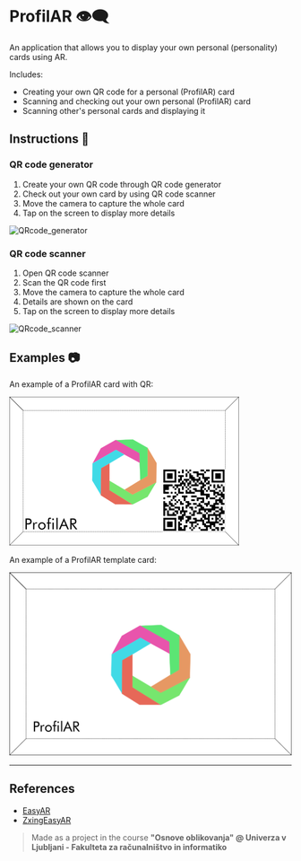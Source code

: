 # ProfilAR 👁‍🗨

An application that allows you to display your own personal (personality) cards using AR.

Includes:
- Creating your own QR code for a personal (ProfilAR) card
- Scanning and checking out your own personal (ProfilAR) card
- Scanning other's personal cards and displaying it


## Instructions 💬

### QR code generator
1. Create your own QR code through QR code generator
2. Check out your own card by using QR code scanner
3. Move the camera to capture the whole card
4. Tap on the screen to display more details

![QRcode_generator](./docs/QR_code_generator.gif)


### QR code scanner
1. Open QR code scanner
2. Scan the QR code first
3. Move the camera to capture the whole card
4. Details are shown on the card
5. Tap on the screen to display more details

![QRcode_scanner](./docs/QR_code_scanner.gif)

## Examples 📷
An example of a ProfilAR card with QR:

![ProfilAR-Mojca](./docs/ProfilAR_vizitka_Mojca.png)

An example of a ProfilAR template card:

![ProfilAR-template](./docs/ProfilAR_vizitka.png)

***
## References
- [EasyAR](https://www.easyar.com/)
- [ZxingEasyAR](https://github.com/andvasconcel/ZxingEasyAR)

> Made as a project in the course **"Osnove oblikovanja" @ Univerza v Ljubljani - Fakulteta za računalništvo in informatiko**